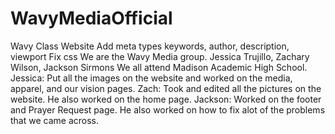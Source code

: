 # WavyMediaOfficial
 Wavy Class Website
Add meta types keywords, author, description, viewport
Fix css
We are the Wavy Media group.
Jessica Trujillo, Zachary Wilson, Jackson Sirmons
We all attend Madison Academic High School.
Jessica: Put all the images on the website and worked on the media, apparel, and our vision pages.
Zach: Took and edited all the pictures on the website. He also worked on the home page.
Jackson: Worked on the footer and Prayer Request page. He also worked on how to fix alot of the problems that we came across.
